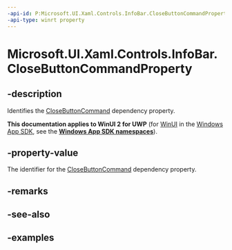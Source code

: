 ```yaml
---
-api-id: P:Microsoft.UI.Xaml.Controls.InfoBar.CloseButtonCommandProperty
-api-type: winrt property
---
```


# Microsoft.UI.Xaml.Controls.InfoBar.CloseButtonCommandProperty

<!--
public static Windows.UI.Xaml.DependencyProperty CloseButtonCommandProperty { get; }
-->


## -description

Identifies the [CloseButtonCommand](infobar_closebuttoncommand.md) dependency property.

**This documentation applies to WinUI 2 for UWP** (for [WinUI](/windows/apps/winui/winui3/) in the [Windows App SDK](/windows/apps/windows-app-sdk/), see the **[Windows App SDK namespaces](/windows/windows-app-sdk/api/winrt/)**).

## -property-value

The identifier for the [CloseButtonCommand](infobar_closebuttoncommand.md) dependency property.

## -remarks

## -see-also

## -examples


